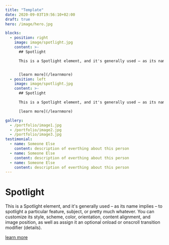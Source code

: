 ```yaml
---
title: "Template"
date: 2020-09-03T19:56:10+02:00
draft: true
hero: /image/hero.jpg

blocks:
  - position: right
    image: image/spotlight.jpg
    content: >-
      ## Spotlight

      This is a Spotlight element, and it's generally used – as its name implies – to spotlight a particular feature, subject, or pretty much whatever. You can customize its style, scheme, color, orientation, content alignment, and image position, as well as assign it an optional onload or onscroll transition modifier (details).


      [learn more](/learnmore)
  - position: left
    image: image/spotlight.jpg
    content: >-
      ## Spotlight

      This is a Spotlight element, and it's generally used – as its name implies – to spotlight a particular feature, subject, or pretty much whatever. You can customize its style, scheme, color, orientation, content alignment, and image position, as well as assign it an optional onload or onscroll transition modifier (details).

      [learn more](/learnmore)

gallery: 
  - /portfolio/image1.jpg
  - /portfolio/image2.jpg
  - /portfolio/image3.jpg
testimonial:
  - name: Someone Else
    content: description of everthing about this person
  - name: Someone Else
    content: description of everthing about this person
  - name: Someone Else
    content: description of everthing about this person
---
```

# Spotlight

This is a Spotlight element, and it's generally used – as its name implies – to spotlight a particular feature, subject, or pretty much whatever. You can customize its style, scheme, color, orientation, content alignment, and image position, as well as assign it an optional onload or onscroll transition modifier (details).

[learn more](/learnmore)